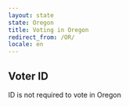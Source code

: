 ```yaml
---
layout: state
state: Oregon
title: Voting in Oregon
redirect_from: /OR/
locale: en
---
```


## Voter ID

ID is not required to vote in Oregon
